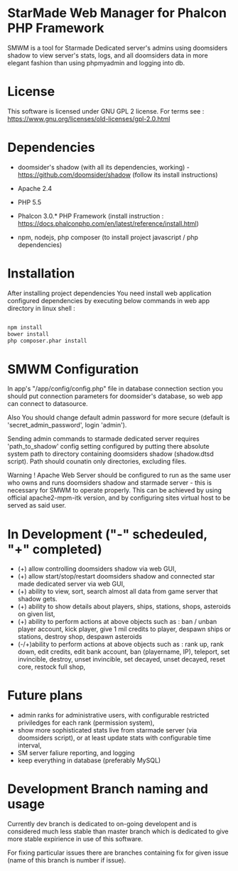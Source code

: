 # StarMade Web Manager for Phalcon PHP Framework

SMWM is a tool for Starmade Dedicated server's admins using doomsiders shadow to view server's stats, logs, and all doomsiders data in more elegant fashion than using phpmyadmin and logging into db.

# License

This software is licensed under GNU GPL 2 license. For terms see : https://www.gnu.org/licenses/old-licenses/gpl-2.0.html


# Dependencies

- doomsider's shadow (with all its dependencies, working) - https://github.com/doomsider/shadow (follow its install instructions)

- Apache 2.4
- PHP 5.5
- Phalcon 3.0.* PHP Framework (install instruction : https://docs.phalconphp.com/en/latest/reference/install.html)
- npm, nodejs, php composer (to install project javascript / php  dependencies)

# Installation

After installing project dependencies You need install web application configured dependencies by executing below commands in web app directory in linux shell :

```sh

npm install
bower install
php composer.phar install

```

# SMWM Configuration

In app's "/app/config/config.php" file in database connection section you should put connection parameters for doomsider's database, so web app can connect to datasource.

Also You should change default admin password for more secure (default is 'secret_admin_password', login 'admin').

Sending admin commands to starmade dedicated server requires 'path_to_shadow' config setting configured by putting there absolute system path to directory containing doomsiders shadow (shadow.dtsd script). Path should counatin only directories, excluding files. 

Warning ! Apache Web Server should be configured to run as the same user who owns and runs doomsiders shadow and starmade server - this is necessary for SMWM to operate properly.
This can be achieved by using official apache2-mpm-itk version, and by configuring sites virtual host to be served as said user.


# In Development ("-" schedeuled, "+" completed)

- (+) allow controlling doomsiders shadow via web GUI,
- (+) allow start/stop/restart doomsiders shadow and connected star made dedicated server via web GUI,
- (+) ability to view, sort, search almost all data from game server that shadow gets.
- (+) ability to show details about players, ships, stations, shops, asteroids on given list,
- (+) ability to perform actions at above objects such as : ban / unban player account, kick player, give 1 mil credits to player, despawn ships or stations, destroy shop, despawn asteroids
- (-/+)ability to perform actions at above objects such as : rank up, rank down, edit credits, edit bank account, ban (playername, IP), teleport, set invincible, destroy, unset invincible, set decayed, unset decayed, reset core, restock full shop,




# Future plans

- admin ranks for administrative users, with configurable restricted priviledges for each rank (permission system),
- show more sophisticated stats live from starmade server (via doomsiders script), or at least update stats with configurable time interval,
- SM server faliure reporting, and logging
- keep everything in database (preferably MySQL)

# Development Branch naming and usage

Currently dev branch is dedicated to on-going developent and is considered much less stable than master branch which is dedicated to give more stable expirience in use of this software.

For fixing particular issues there are branches containing fix for given issue (name of this branch is number if issue). 



